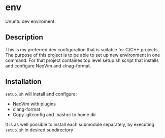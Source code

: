 # env
Ununtu dev enviroment.

## Description
This is my preferred dev configuration that is suitable for C/C++ projects. The purpose of this project is to be able to set up new environment in one command. For that project containes top level setup.sh script that installs and configure NeoVim and clnag-format.

## Installation
```setup.sh``` will install and configure: 
* NeoVim with plugins 
* clang-format
* Copy .gitconfig and .bashrc to home dir

It is as well possible to install each submodule separately, by executing ```setup.sh``` in desired subdirectory
